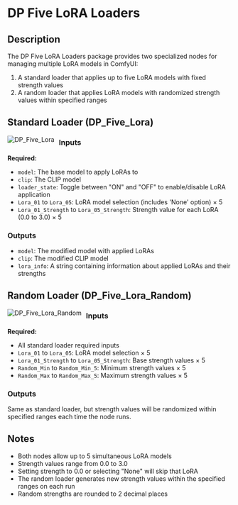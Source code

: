 # DP Five LoRA Loaders

## Description

The DP Five LoRA Loaders package provides two specialized nodes for managing multiple LoRA models in ComfyUI:
1. A standard loader that applies up to five LoRA models with fixed strength values
2. A random loader that applies LoRA models with randomized strength values within specified ranges

## Standard Loader (DP_Five_Lora)
<img src="https://github.com/user-attachments/assets/7de97607-c5cc-4186-a9c0-250ee55548b4" alt="DP_Five_Lora" style="float: left; margin-right: 10px;"/>

### Inputs

**Required:**
- `model`: The base model to apply LoRAs to
- `clip`: The CLIP model
- `loader_state`: Toggle between "ON" and "OFF" to enable/disable LoRA application
- `Lora_01` to `Lora_05`: LoRA model selection (includes 'None' option) × 5
- `Lora_01_Strength` to `Lora_05_Strength`: Strength value for each LoRA (0.0 to 3.0) × 5

### Outputs

- `model`: The modified model with applied LoRAs
- `clip`: The modified CLIP model
- `lora_info`: A string containing information about applied LoRAs and their strengths

## Random Loader (DP_Five_Lora_Random)
<img src="https://github.com/user-attachments/assets/1a0fcc29-de16-4efc-bc96-f3d51e94352a" alt="DP_Five_Lora_Random" style="float: left; margin-right: 10px;"/>

### Inputs

**Required:**
- All standard loader required inputs
- `Lora_01` to `Lora_05`: LoRA model selection × 5
- `Lora_01_Strength` to `Lora_05_Strength`: Base strength values × 5
- `Random_Min` to `Random_Min_5`: Minimum strength values × 5
- `Random_Max` to `Random_Max_5`: Maximum strength values × 5

### Outputs

Same as standard loader, but strength values will be randomized within specified ranges each time the node runs.

## Notes

- Both nodes allow up to 5 simultaneous LoRA models
- Strength values range from 0.0 to 3.0
- Setting strength to 0.0 or selecting "None" will skip that LoRA
- The random loader generates new strength values within the specified ranges on each run
- Random strengths are rounded to 2 decimal places
